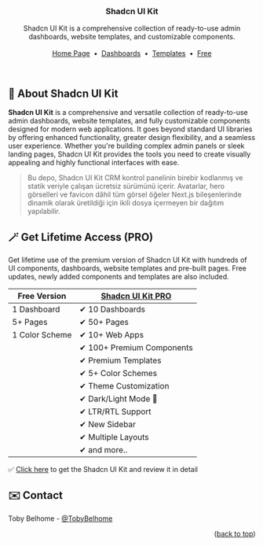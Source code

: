 <a id="readme-top"></a>

<br />
<div align="center">
  <h3 align="center">Shadcn UI Kit</h3>

  <p align="center">
    Shadcn UI Kit is a comprehensive collection of ready-to-use admin dashboards, website templates, and customizable components.
    <br />
    <br />
    <a href="https://shadcnuikit.com/">Home Page</a>
    &nbsp;&bull;&nbsp;
    <a href="https://shadcnuikit.com/dashboard/default">Dashboards</a>
    &nbsp;&bull;&nbsp;
    <a href="https://shadcnuikit.com/templates">Templates</a>
    &nbsp;&bull;&nbsp;
    <a href="https://free.shadcnuikit.com/">Free</a>
  </p>
    <br />
</div>

## 💎 About Shadcn UI Kit

**Shadcn UI Kit** is a comprehensive and versatile collection of ready-to-use admin dashboards, website templates, and fully customizable components designed for modern web applications. It goes beyond standard UI libraries by offering enhanced functionality, greater design flexibility, and a seamless user experience. Whether you're building complex admin panels or sleek landing pages, Shadcn UI Kit provides the tools you need to create visually appealing and highly functional interfaces with ease.

> Bu depo, Shadcn UI Kit CRM kontrol panelinin birebir kodlanmış ve statik veriyle çalışan ücretsiz sürümünü içerir.
> Avatarlar, hero görselleri ve favicon dâhil tüm görsel öğeler Next.js bileşenlerinde dinamik olarak üretildiği için ikili
> dosya içermeyen bir dağıtım yapılabilir.

## 🪄 Get Lifetime Access (PRO)

Get lifetime use of the premium version of Shadcn UI Kit with hundreds of UI components, dashboards, website templates and pre-built pages. Free updates, newly added components and templates are also included.

| Free Version   | [Shadcn UI Kit PRO](https://shadcnuikit.com/pricing) |
| -------------- | ---------------------------------------------------- |
| 1 Dashboard    | ✔ 10 Dashboards                                     |
| 5+ Pages       | ✔ 50+ Pages                                         |
| 1 Color Scheme | ✔ 10+ Web Apps                                      |
|                | ✔ 100+ Premium Components                           |
|                | ✔ Premium Templates                                 |
|                | ✔ 5+ Color Schemes                                  |
|                | ✔ Theme Customization                               |
|                | ✔ Dark/Light Mode 🌙                                |
|                | ✔ LTR/RTL Support                                   |
|                | ✔ New Sidebar                                       |
|                | ✔ Multiple Layouts                                  |
|                | ✔ and more..                                        |

✅ [Click here](https://shadcnuikit.com/pricing) to get the Shadcn UI Kit and review it in detail

## ✉️ Contact

Toby Belhome - [@TobyBelhome](https://x.com/TobyBelhome)

<p align="right">(<a href="#readme-top">back to top</a>)</p>

